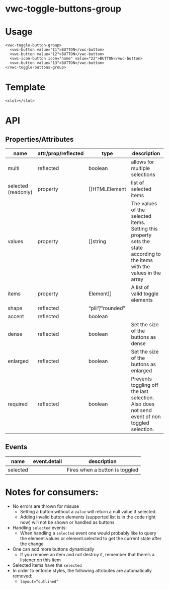 # vwc-toggle-buttons-group


# Usage


```
<vwc-toggle-button-group>
  <vwc-button value="11">BUTTON</vwc-button>
  <vwc-button value="12">BUTTON</vwc-button>
  <vwc-icon-button icon="home" value="22">BUTTON</vwc-button>
  <vwc-button value="13">BUTTON</vwc-button>
</vwc-toggle-buttons-group>
```



# Template


```
<slot></slot>
```



# API


## Properties/Attributes

|name|attr/prop/reflected|type|description|
|--- |--- |--- |--- |
|multi|reflected|boolean|allows for multiple selections|
|selected (readonly)|property|[]HTMLElement|list of selected items|
|values|property|[]string|The values of the selected items. Setting this property sets the state according to the items with the values in the array|
|items|property|Element[]|A list of valid toggle elements|
|shape|reflected|“pill”/”rounded”||
|accent|reflected|boolean||
|dense|reflected|boolean|Set the size of the buttons as dense|
|enlarged|reflected|boolean|Set the size of the buttons as enlarged|
|required|reflected|boolean|Prevents toggling off the last selection. Also does not send event of non toggled selection.|



## Events


|name|event.detail|description|
|--- |--- |--- |
|selected||Fires when a button is toggled|



# Notes for consumers:



*   No errors are thrown for misuse
	*   Setting a button without a `value` will return a null value if selected.
	*   Adding invalid button elements (supported list is in the code right now) will not be shown or handled as buttons
*   Handling `selected` events:
	*   When handling a `selected` event one would probably like to query the element.values or element.selected to get the current state after the change
*   One can add more buttons dynamically
	*   If you remove an item and not destroy it, remember that there’s a listener on this item
*   Selected items have the `selected`
*   In order to enforce styles, the following attributes are automatically removed:
	*   `layout=”outlined”`
